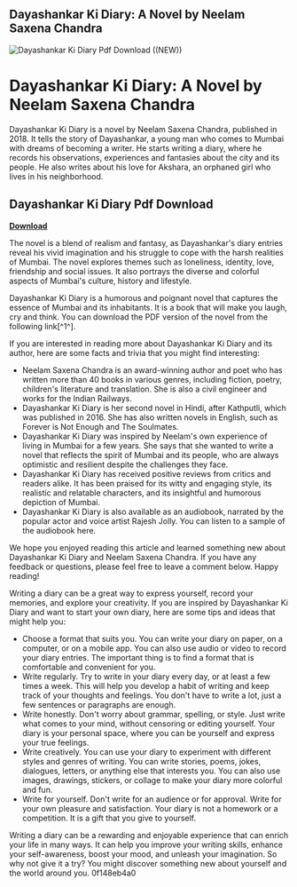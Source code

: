 ## Dayashankar Ki Diary: A Novel by Neelam Saxena Chandra

 
![Dayashankar Ki Diary Pdf Download ((NEW))](https://www.mumbaitheatreguide.com/dramas/hindi/images/dayashankar-ki-diary.jpg)

 
# Dayashankar Ki Diary: A Novel by Neelam Saxena Chandra
 
Dayashankar Ki Diary is a novel by Neelam Saxena Chandra, published in 2018. It tells the story of Dayashankar, a young man who comes to Mumbai with dreams of becoming a writer. He starts writing a diary, where he records his observations, experiences and fantasies about the city and its people. He also writes about his love for Akshara, an orphaned girl who lives in his neighborhood.
 
## Dayashankar Ki Diary Pdf Download


[**Download**](https://www.google.com/url?q=https%3A%2F%2Furloso.com%2F2tKX0n&sa=D&sntz=1&usg=AOvVaw38X14qy9LrJn4gro9ZWBBI)

 
The novel is a blend of realism and fantasy, as Dayashankar's diary entries reveal his vivid imagination and his struggle to cope with the harsh realities of Mumbai. The novel explores themes such as loneliness, identity, love, friendship and social issues. It also portrays the diverse and colorful aspects of Mumbai's culture, history and lifestyle.
 
Dayashankar Ki Diary is a humorous and poignant novel that captures the essence of Mumbai and its inhabitants. It is a book that will make you laugh, cry and think. You can download the PDF version of the novel from the following link[^1^].

If you are interested in reading more about Dayashankar Ki Diary and its author, here are some facts and trivia that you might find interesting:
 
- Neelam Saxena Chandra is an award-winning author and poet who has written more than 40 books in various genres, including fiction, poetry, children's literature and translation. She is also a civil engineer and works for the Indian Railways.
- Dayashankar Ki Diary is her second novel in Hindi, after Kathputli, which was published in 2016. She has also written novels in English, such as Forever is Not Enough and The Soulmates.
- Dayashankar Ki Diary was inspired by Neelam's own experience of living in Mumbai for a few years. She says that she wanted to write a novel that reflects the spirit of Mumbai and its people, who are always optimistic and resilient despite the challenges they face.
- Dayashankar Ki Diary has received positive reviews from critics and readers alike. It has been praised for its witty and engaging style, its realistic and relatable characters, and its insightful and humorous depiction of Mumbai.
- Dayashankar Ki Diary is also available as an audiobook, narrated by the popular actor and voice artist Rajesh Jolly. You can listen to a sample of the audiobook here.

We hope you enjoyed reading this article and learned something new about Dayashankar Ki Diary and Neelam Saxena Chandra. If you have any feedback or questions, please feel free to leave a comment below. Happy reading!

Writing a diary can be a great way to express yourself, record your memories, and explore your creativity. If you are inspired by Dayashankar Ki Diary and want to start your own diary, here are some tips and ideas that might help you:

- Choose a format that suits you. You can write your diary on paper, on a computer, or on a mobile app. You can also use audio or video to record your diary entries. The important thing is to find a format that is comfortable and convenient for you.
- Write regularly. Try to write in your diary every day, or at least a few times a week. This will help you develop a habit of writing and keep track of your thoughts and feelings. You don't have to write a lot, just a few sentences or paragraphs are enough.
- Write honestly. Don't worry about grammar, spelling, or style. Just write what comes to your mind, without censoring or editing yourself. Your diary is your personal space, where you can be yourself and express your true feelings.
- Write creatively. You can use your diary to experiment with different styles and genres of writing. You can write stories, poems, jokes, dialogues, letters, or anything else that interests you. You can also use images, drawings, stickers, or collage to make your diary more colorful and fun.
- Write for yourself. Don't write for an audience or for approval. Write for your own pleasure and satisfaction. Your diary is not a homework or a competition. It is a gift that you give to yourself.

Writing a diary can be a rewarding and enjoyable experience that can enrich your life in many ways. It can help you improve your writing skills, enhance your self-awareness, boost your mood, and unleash your imagination. So why not give it a try? You might discover something new about yourself and the world around you.
 0f148eb4a0
